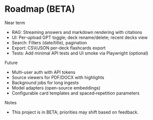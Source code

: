 # Roadmap (BETA)

Near term
- RAG: Streaming answers and markdown rendering with citations
- UI: Per-upload GPT toggle; deck rename/delete; recent decks view
- Search: Filters (date/title), pagination
- Export: CSV/JSON per-deck flashcards export
- Tests: Add minimal API tests and UI smoke via Playwright (optional)

Future
- Multi-user auth with API tokens
- Source viewers for PDF/DOCX with highlights
- Background jobs for long ingests
- Model adapters (open-source embeddings)
- Configurable card templates and spaced‑repetition parameters

Notes
- This project is in BETA; priorities may shift based on feedback.
